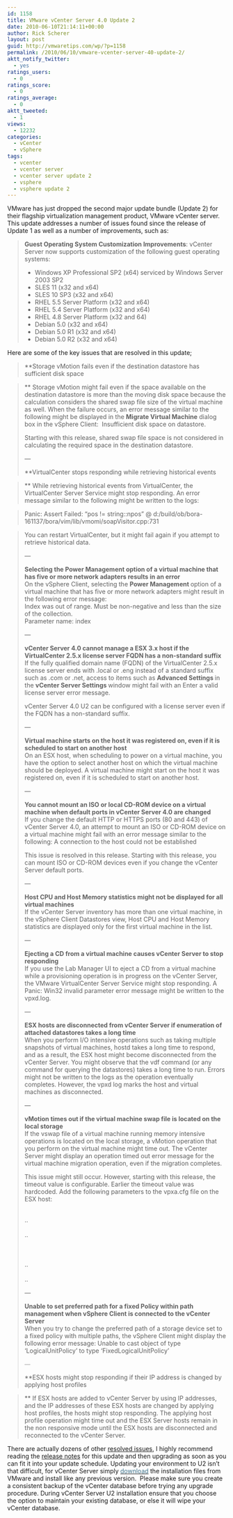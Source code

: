 ```yaml
---
id: 1158
title: VMware vCenter Server 4.0 Update 2
date: 2010-06-10T21:14:11+00:00
author: Rick Scherer
layout: post
guid: http://vmwaretips.com/wp/?p=1158
permalink: /2010/06/10/vmware-vcenter-server-40-update-2/
aktt_notify_twitter:
  - yes
ratings_users:
  - 0
ratings_score:
  - 0
ratings_average:
  - 0
aktt_tweeted:
  - 1
views:
  - 12232
categories:
  - vCenter
  - vSphere
tags:
  - vcenter
  - vcenter server
  - vcenter server update 2
  - vsphere
  - vsphere update 2
---
```

VMware has just dropped the second major update bundle (Update 2) for their flagship virtualization management product, VMware vCenter server.  This update addresses a number of issues found since the release of Update 1 as well as a number of improvements, such as:

> **Guest Operating System Customization Improvements**: vCenter Server now supports customization of the following guest operating systems:
> 
>   * Windows XP Professional SP2 (x64) serviced by Windows Server 2003 SP2
>   * SLES 11 (x32 and x64)
>   * SLES 10 SP3 (x32 and x64)
>   * RHEL 5.5 Server Platform (x32 and x64)
>   * RHEL 5.4 Server Platform (x32 and x64)
>   * RHEL 4.8 Server Platform (x32 and 64)
>   * Debian 5.0 (x32 and x64)
>   * Debian 5.0 R1 (x32 and x64)
>   * Debian 5.0 R2 (x32 and x64)

Here are some of the key issues that are resolved in this update;

<!--more-->

> **Storage vMotion fails even if the destination datastore has sufficient disk space
  
>** Storage vMotion might fail even if the space available on the destination datastore is more than the moving disk space because the calculation considers the shared swap file size of the virtual machine as well. When the failure occurs, an error message similar to the following might be displayed in the **Migrate Virtual Machine** dialog box in the vSphere Client:  Insufficient disk space on datastore.
> 
> <p align="left">
>   Starting with this release, shared swap file space is not considered in calculating the required space in the destination datastore.
> </p>
> 
> <p align="left">
>   &#8212;
> </p>
> 
> **VirtualCenter stops responding while retrieving historical events
  
>** While retrieving historical events from VirtualCenter, the VirtualCenter Server Service might stop responding. An error message similar to the following might be written to the logs:
  
> Panic: Assert Failed: &#8220;pos != string::npos&#8221; @ d:/build/ob/bora-161137/bora/vim/lib/vmomi/soapVisitor.cpp:731
  
> You can restart VirtualCenter, but it might fail again if you attempt to retrieve historical data.
> 
> &#8212;
> 
> <p align="left">
>   <strong>Selecting the Power Management option of a virtual machine that has five or more network adapters results in an error<br /> </strong>On the vSphere Client, selecting the <strong>Power Management </strong>option of a virtual machine that has five or more network adapters might result in the following error message:<br /> Index was out of range. Must be non-negative and less than the size of the collection.<br /> Parameter name: index
> </p>
> 
> <p align="left">
>   &#8212;
> </p>
> 
> <p align="left">
>   <strong>vCenter Server 4.0 cannot manage a ESX 3.x host if the VirtualCenter 2.5.x license server FQDN has a non-standard suffix<br /> </strong>If the fully qualified domain name (FQDN) of the VirtualCenter 2.5.x license server ends with .local or .eng instead of a standard suffix such as .com or .net, access to items such as <strong>Advanced Settings </strong>in the <strong>vCenter Server Settings </strong>window might fail with an Enter a valid license server error message.
> </p>
> 
> vCenter Server 4.0 U2 can be configured with a license server even if the FQDN has a non-standard suffix.
> 
> <p align="left">
>   &#8212;
> </p>
> 
> <p align="left">
>   <strong>Virtual machine starts on the host it was registered on, even if it is scheduled to start on another host<br /> </strong>On an ESX host, when scheduling to power on a virtual machine, you have the option to select another host on which the virtual machine should be deployed. A virtual machine might start on the host it was registered on, even if it is scheduled to start on another host.
> </p>
> 
> <p align="left">
>   &#8212;
> </p>
> 
> <p align="left">
>   <strong>You cannot mount an ISO or local CD-ROM device on a virtual machine when default ports in vCenter Server 4.0 are changed</strong><br /> If you change the default HTTP or HTTPS ports (80 and 443) of vCenter Server 4.0, an attempt to mount an ISO or CD-ROM device on a virtual machine might fail with an error message similar to the following: A connection to the host could not be established
> </p>
> 
> <p align="left">
>   This issue is resolved in this release. Starting with this release, you can mount ISO or CD-ROM devices even if you change the vCenter Server default ports.
> </p>
> 
> <p align="left">
>   &#8212;
> </p>
> 
> <p align="left">
>   <strong>Host CPU and Host Memory statistics might not be displayed for all virtual machines<br /> </strong>If the vCenter Server inventory has more than one virtual machine, in the vSphere Client Datastores view, Host CPU and Host Memory statistics are displayed only for the first virtual machine in the list.
> </p>
> 
> <p align="left">
>   &#8212;
> </p>
> 
> <p align="left">
>   <strong>Ejecting a CD from a virtual machine causes vCenter Server to stop responding<br /> </strong>If you use the Lab Manager UI to eject a CD from a virtual machine while a provisioning operation is in progress on the vCenter Server, the VMware VirtualCenter Server Service might stop responding. A Panic: Win32 invalid parameter error message might be written to the vpxd.log.
> </p>
> 
> <p align="left">
>   &#8212;
> </p>
> 
> <p align="left">
>   <strong>ESX hosts are disconnected from vCenter Server if enumeration of attached datastores takes a long time<br /> </strong>When you perform I/O intensive operations such as taking multiple snapshots of virtual machines, hostd takes a long time to respond, and as a result, the ESX host might become disconnected from the vCenter Server. You might observe that the vdf command (or any command for querying the datastores) takes a long time to run. Errors might not be written to the logs as the operation eventually completes. However, the vpxd log marks the host and virtual machines as disconnected.
> </p>
> 
> <p align="left">
>   &#8212;
> </p>
> 
> <p align="left">
>   <strong>vMotion times out if the virtual machine swap file is located on the local storage<br /> </strong>If the vswap file of a virtual machine running memory intensive operations is located on the local storage, a vMotion operation that you perform on the virtual machine might time out. The vCenter Server might display an operation timed out error message for the virtual machine migration operation, even if the migration completes.
> </p>
> 
> <p align="left">
>   This issue might still occur. However, starting with this release, the timeout value is configurable. Earlier the timeout value was hardcoded. Add the following parameters to the vpxa.cfg file on the ESX host:
> </p>
> 
> <p align="left">
>   <config><br /> ..<br /> <vpxa><br /> ..<br /> <vmotion><br /> <vmIdAcquireTimeout><New timeout value in seconds></vmIdAcquireTimeout><br /> </vmotion><br /> ..<br /> </vpxa><br /> ..<br /> </config>
> </p>
> 
> <p align="left">
>   &#8212;
> </p>
> 
> <p align="left">
>   <strong>Unable to set preferred path for a fixed Policy within path management when vSphere Client is connected to the vCenter Server<br /> </strong>When you try to change the preferred path of a storage device set to a fixed policy with multiple paths, the vSphere Client might display the following error message: Unable to cast object of type &#8216;LogicalUnitPolicy&#8217; to type &#8216;FixedLogicalUnitPolicy&#8217;
> </p>
> 
> <div>
>   <span style="font-family: Corbel; font-size: small;"><span style="font-family: Corbel; font-size: small;">&#8212;</span></span>
> </div>
> 
> **ESX hosts might stop responding if their IP address is changed by applying host profiles
  
>** If ESX hosts are added to vCenter Server by using IP addresses, and the IP addresses of these ESX hosts are changed by applying host profiles, the hosts might stop responding. The applying host profile operation might time out and the ESX Server hosts remain in the non responsive mode until the ESX hosts are disconnected and reconnected to the vCenter Server.

<p align="left">
  There are actually dozens of other <a href="http://www.vmware.com/support/vsphere4/doc/vsp_vc40_u2_rel_notes.html#resolvedissues" target="_blank">resolved issues</a>, I highly recommend reading the <a href="http://www.vmware.com/support/vsphere4/doc/vsp_vc40_u2_rel_notes.html" target="_blank">release notes</a> for this update and then upgrading as soon as you can fit it into your update schedule. Updating your environment to U2 isn’t that difficult, for vCenter Server simply <a href="http://downloads.vmware.com/d/info/datacenter_downloads/vmware_vsphere_4/4" target="_blank"><span style="color: #40748c;">download</span></a> the installation files from VMware and install like any previous version.  Please make sure you create a consistent backup of the vCenter database before trying any upgrade procedure. During vCenter Server U2 installation ensure that you choose the option to maintain your existing database, or else it will wipe your vCenter database.
</p>
